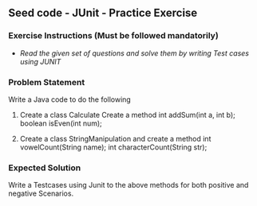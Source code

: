 ## Seed code - JUnit  - Practice Exercise

### Exercise Instructions (Must be followed mandatorily)

- *Read the given set of questions and solve them by writing Test cases using JUNIT*

### Problem Statement

Write a Java code to do the following

1) Create a class Calculate 
    Create a method
	                  int addSum(int a, int b);
					  boolean isEven(int num);
					  			
		

2) Create a class StringManipulation and 
    create a method
    	               int vowelCount(String name);
					   int characterCount(String str);
					   


### Expected Solution

Write a Testcases using Junit to the above methods for both 
positive and negative Scenarios.

